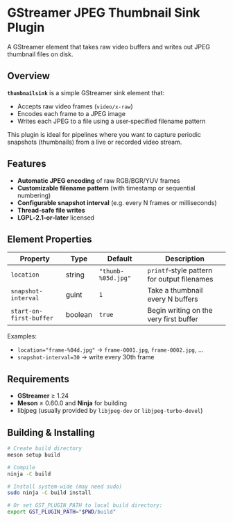 # GStreamer JPEG Thumbnail Sink Plugin

A GStreamer element that takes raw video buffers and writes out JPEG thumbnail files on disk.

## Overview

**`thumbnailsink`** is a simple GStreamer sink element that:

- Accepts raw video frames (`video/x-raw`)
- Encodes each frame to a JPEG image
- Writes each JPEG to a file using a user‑specified filename pattern

This plugin is ideal for pipelines where you want to capture periodic snapshots (thumbnails) from a live or recorded video stream.

## Features

- **Automatic JPEG encoding** of raw RGB/BGR/YUV frames
- **Customizable filename pattern** (with timestamp or sequential numbering)
- **Configurable snapshot interval** (e.g. every N frames or milliseconds)
- **Thread‑safe file writes**  
- **LGPL‑2.1‑or‑later** licensed

## Element Properties

| Property              | Type    | Default            | Description                                      |
|-----------------------|---------|--------------------|--------------------------------------------------|
| `location`            | string  | `"thumb-%05d.jpg"` | `printf`‑style pattern for output filenames      |
| `snapshot-interval`   | guint   | `1`                | Take a thumbnail every N buffers                 |
| `start-on-first-buffer` | boolean | `true`           | Begin writing on the very first buffer           |

Examples:

- `location="frame-%04d.jpg"` → `frame-0001.jpg`, `frame-0002.jpg`, …
- `snapshot-interval=30` → write every 30th frame

## Requirements

- **GStreamer** ≥ 1.24  
- **Meson** ≥ 0.60.0 and **Ninja** for building  
- libjpeg (usually provided by `libjpeg-dev` or `libjpeg-turbo-devel`)

## Building & Installing

```bash
# Create build directory
meson setup build

# Compile
ninja -C build

# Install system‑wide (may need sudo)
sudo ninja -C build install

# Or set GST_PLUGIN_PATH to local build directory:
export GST_PLUGIN_PATH="$PWD/build"
